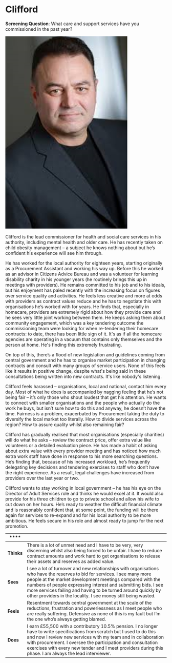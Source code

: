 # Clifford

**Screening Question**: What care and support services have you commissioned in the past year?

![](<../../../.gitbook/assets/image (9).png>)

Clifford is the lead commissioner for health and social care services in his authority, including mental health and older care. He has recently taken on child obesity management – a subject he knows nothing about but he’s confident his experience will see him through.

He has worked for the local authority for eighteen years, starting originally as a Procurement Assistant and working his way up. Before this he worked as an advisor in Citizens Advice Bureau and was a volunteer for learning disability charity in his younger years (he routinely brings this up in meetings with providers). He remains committed to his job and to his ideals, but his enjoyment has paled recently with the increasing focus on figures over service quality and activities. He feels less creative and more at odds with providers as contract values reduce and he has to negotiate this with organisations he’s worked with for years. He finds that, especially in homecare, providers are extremely rigid about how they provide care and he sees very little joint working between them. He keeps asking them about community engagement, which was a key tendering outcome the commissioning team were looking for when re-tendering their homecare contracts: to date, there has been little sign of it. It's as if all the homecare agencies are operating in a vacuum that contains only themselves and the person at home. He's finding this extremely frustrating.

On top of this, there’s a flood of new legislation and guidelines coming from central government and he has to organise market participation in changing contracts and consult with many groups of service users. None of this feels like it results in positive change, despite what's being said in these consultations being written into new contracts. It's like nobody's listening.

Clifford feels harassed – organisations, local and national, contact him every day. Most of what he does is accompanied by nagging feeling that he’s not being fair – it’s only those who shout loudest that get his attention. He wants to connect with smaller organisations and the people who actually do the work he buys, but isn’t sure how to do this and anyway, he doesn’t have the time. Fairness is a problem, exacerbated by Procurement taking the duty to diversify the local market too literally. How to divide services across the region? How to assure quality whilst also remaining fair?

Clifford has gradually realised that most organisations (especially charities) will do what he asks – review the contract price, offer extra value like volunteers or a detailed evaluation piece. He has made a habit of asking about extra value with every provider meeting and has noticed how much extra work staff have done in response to his more searching questions. He’s finding that, because of his increased workload, he’s frequently delegating key decisions and tendering exercises to staff who don’t have the right experience. As a result, legal challenges have increased from providers over the last year or two.

Clifford wants to stay working in local government – he has his eye on the Director of Adult Services role and thinks he would excel at it. It would also provide for his three children to go to private school and allow his wife to cut down on her hours. He’s ready to weather the difficult financial climate and is reasonably confident that, at some point, the funding will be there again for services to re-expand and for his local authority to be more ambitious. He feels secure in his role and almost ready to jump for the next promotion.

| ****       |                                                                                                                                                                                                                                                                                                                                                                                           |
| ---------- | ----------------------------------------------------------------------------------------------------------------------------------------------------------------------------------------------------------------------------------------------------------------------------------------------------------------------------------------------------------------------------------------- |
| **Thinks** | There is a lot of unmet need and I have to be very, very discerning whilst also being forced to be unfair. I have to reduce contract amounts and work hard to get organisations to release their assets and reserves as added value.                                                                                                                                                      |
| **Sees**   | I see a lot of turnover and new relationships with organisations who have the reserves to bid for services. I see many more people at the market development meetings compared with the numbers of people expressing interest and submitting bids. I see more services failing and having to be turned around quickly by other providers in the locality. I see money still being wasted. |
| **Feels**  | Resentment towards central government at the scale of the reductions, frustration and powerlessness as I meet people who are really suffering. Defensive as none of this is my fault but I’m the one who’s always getting blamed.                                                                                                                                                         |
| **Does**   | I earn £55,500 with a contributory 10.5% pension. I no longer have to write specifications from scratch but I used to do this and now I review new services with my team and in collaboration with procurement. I oversee the participation and consultation exercises with every new tender and I meet providers during this phase. I am always the lead interviewer.                    |
